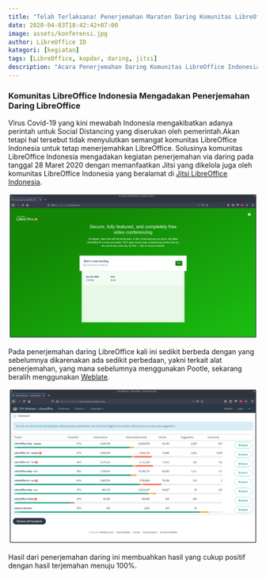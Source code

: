 ```yaml
---
title: "Telah Terlaksana! Penerjemahan Maraton Daring Komunitas LibreOffice Indonesia"
date: 2020-04-03T18:42:42+07:00
image: assets/konferensi.jpg
author: LibreOffice ID
kategori: [kegiatan]
tags: [LibreOffice, kopdar, daring, jitsi]
description: "Acara Penerjemahan Daring Komunitas LibreOffice Indonesia"
---
```


### Komunitas LibreOffice Indonesia Mengadakan Penerjemahan Daring LibreOffice

Virus Covid-19 yang kini mewabah Indonesia mengakibatkan adanya perintah untuk Social Distancing yang diserukan oleh pemerintah.Akan tetapi hal tersebut tidak menyulutkan semangat komunitas LibreOffice Indonesia untuk tetap menerjemahkan LibreOffice. Solusinya komunitas LibreOffice Indonesia mengadakan kegiatan penerjemahan via daring pada tanggal 28 Maret 2020 dengan memanfaatkan Jitsi yang dikelola juga oleh komunitas LibreOffice Indonesia yang beralamat di [Jitsi LibreOffice Indonesia](https://jitsi.libreoffice.id "Jitsi LibreOffice Indonesia").

![Jitsi Komunitas LibreOffice Indonesia](assets/jitsi.png)

Pada penerjemahan daring LibreOffice kali ini sedikit berbeda dengan yang sebelumnya dikarenakan ada sedikit perbedaan, yakni terkait alat penerjemahan, yang mana sebelumnya menggunakan Pootle, sekarang beralih menggunakan [Weblate](https://translations.documentfoundation.org "Weblate LibreOffice"). 

![Weblate LibreOffice](assets/weblate.png)

Hasil dari penerjemahan daring ini membuahkan hasil yang cukup positif dengan hasil terjemahan menuju 100%. 
